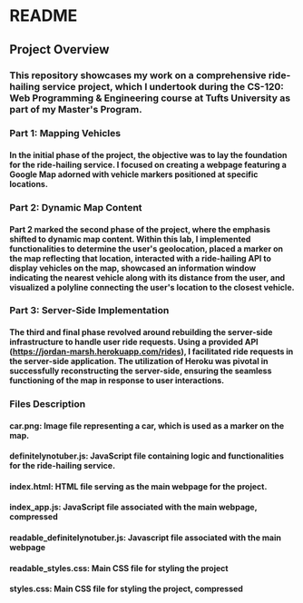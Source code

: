 # README
## Project Overview
### This repository showcases my work on a comprehensive ride-hailing service project, which I undertook during the CS-120: Web Programming & Engineering course at Tufts University as part of my Master's Program.

### Part 1: Mapping Vehicles
#### In the initial phase of the project, the objective was to lay the foundation for the ride-hailing service. I focused on creating a webpage featuring a Google Map adorned with vehicle markers positioned at specific locations.

### Part 2: Dynamic Map Content
#### Part 2 marked the second phase of the project, where the emphasis shifted to dynamic map content. Within this lab, I implemented functionalities to determine the user's geolocation, placed a marker on the map reflecting that location, interacted with a ride-hailing API to display vehicles on the map, showcased an information window indicating the nearest vehicle along with its distance from the user, and visualized a polyline connecting the user's location to the closest vehicle.

### Part 3: Server-Side Implementation
#### The third and final phase revolved around rebuilding the server-side infrastructure to handle user ride requests. Using a provided API (https://jordan-marsh.herokuapp.com/rides), I facilitated ride requests in the server-side application. The utilization of Heroku was pivotal in successfully reconstructing the server-side, ensuring the seamless functioning of the map in response to user interactions.

### Files Description
#### car.png: Image file representing a car, which is used as a marker on the map.
#### definitelynotuber.js: JavaScript file containing logic and functionalities for the ride-hailing service.
#### index.html: HTML file serving as the main webpage for the project.
#### index_app.js: JavaScript file associated with the main webpage, compressed
#### readable_definitelynotuber.js: Javascript file associated with the main webpage
#### readable_styles.css: Main CSS file for styling the project
#### styles.css: Main CSS file for styling the project, compressed
